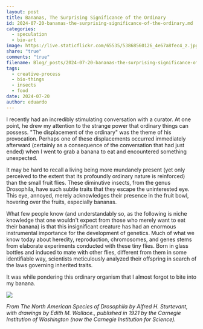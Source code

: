 ```yaml
---
layout: post
title: Bananas, The Surprising Significance of the Ordinary
id: 2024-07-20-bananas-the-surprising-significance-of-the-ordinary.md
categories:
  - speculation
  - bio-art
image: https://live.staticflickr.com/65535/53868560126_4e67a8fec4_z.jpg
share: "true"
comments: "true"
filename: Blog/_posts/2024-07-20-bananas-the-surprising-significance-of-the-ordinary.md
tags:
  - creative-process
  - bio-things
  - insects
  - food
date: 2024-07-20
author: eduardo
---
```



I recently had an incredibly stimulating conversation with a curator. At one point, he drew my attention to the strange power that ordinary things can possess. "The displacement of the ordinary" was the theme of his provocation. Perhaps one of these displacements occurred immediately afterward (certainly as a consequence of the conversation that had just ended) when I went to grab a banana to eat and encountered something unexpected.

It may be hard to recall a living being more mundanely present (yet only perceived to the extent that its profoundly ordinary nature is reinforced) than the small fruit flies. These diminutive insects, from the genus Drosophila, have such subtle traits that they escape the uninterested eye. This eye, annoyed, merely acknowledges their presence in the fruit bowl, hovering over the fruits, especially bananas.

What few people know (and understandably so, as the following is niche knowledge that one wouldn't expect from those who merely want to eat their banana) is that this insignificant creature has had an enormous instrumental importance for the development of genetics. Much of what we know today about heredity, reproduction, chromosomes, and genes stems from elaborate experiments conducted with these tiny flies. Born in glass bottles and induced to mate with other flies, different from them in some identifiable way, scientists meticulously analyzed their offspring in search of the laws governing inherited traits.

It was while pondering this ordinary organism that I almost forgot to bite into my banana.

<img src="https://live.staticflickr.com/65535/53868560126_4e67a8fec4_z.jpg" />

_From The North American Species of Drosophila by Alfred H. Sturtevant, with drawings by Edith M. Wallace., published in 1921 by the Carnegie Institution of Washington (now the Carnegie Institution for Science)._